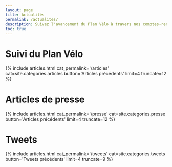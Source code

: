 ```yaml
---
layout: page
title: Actualités
permalink: /actualites/
description: Suivez l'avancement du Plan Vélo à travers nos comptes-rendus et notre sélection d'articles de presse / tweets.
toc: true
---
```


# Suivi du Plan Vélo

{% include articles.html
  cat_permalink='/articles'
  cat=site.categories.articles
  button='Articles précédents'
  limit=4
  truncate=12 %}

# Articles de presse

{% include articles.html
  cat_permalink='/presse'
  cat=site.categories.presse
  button='Articles précédents'
  limit=4
  truncate=12 %}

# Tweets

{% include articles.html
  cat_permalink='/tweets'
  cat=site.categories.tweets
  button='Tweets précédents'
  limit=4
  truncate=9 %}
